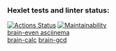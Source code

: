 ### Hexlet tests and linter status:
[![Actions Status](https://github.com/hellraze/frontend-project-44/workflows/hexlet-check/badge.svg)](https://github.com/hellraze/frontend-project-44/actions)
[![Maintainability](https://api.codeclimate.com/v1/badges/73854f324f73d089f7ca/maintainability)](https://codeclimate.com/github/hellraze/frontend-project-44/maintainability)\
[brain-even asciinema](https://asciinema.org/a/MXh7CbMas54mgJ7dQHbL6w3Im)\
[brain-calc](https://asciinema.org/a/4BSPPI2DQ8ZUVDHqs7L56X6Xw)
[brain-gcd](https://asciinema.org/a/LbovfwyHctgZVLWSEJeUtH17R)